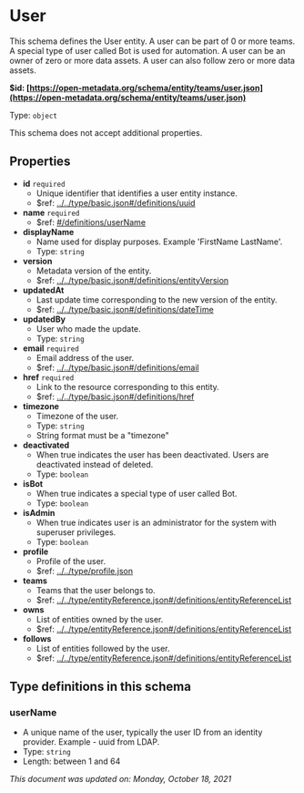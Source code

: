 # User

This schema defines the User entity. A user can be part of 0 or more teams. A special type of user called Bot is used for automation. A user can be an owner of zero or more data assets. A user can also follow zero or more data assets.

**$id: [https://open-metadata.org/schema/entity/teams/user.json](https://open-metadata.org/schema/entity/teams/user.json)**

Type: `object`

This schema does not accept additional properties.

## Properties
 - **id** `required`
   - Unique identifier that identifies a user entity instance.
   - $ref: [../../type/basic.json#/definitions/uuid](../types/basic.md#uuid)
 - **name** `required`
   - $ref: [#/definitions/userName](#username)
 - **displayName**
   - Name used for display purposes. Example 'FirstName LastName'.
   - Type: `string`
 - **version**
   - Metadata version of the entity.
   - $ref: [../../type/basic.json#/definitions/entityVersion](../types/basic.md#entityversion)
 - **updatedAt**
   - Last update time corresponding to the new version of the entity.
   - $ref: [../../type/basic.json#/definitions/dateTime](../types/basic.md#datetime)
 - **updatedBy**
   - User who made the update.
   - Type: `string`
 - **email** `required`
   - Email address of the user.
   - $ref: [../../type/basic.json#/definitions/email](../types/basic.md#email)
 - **href** `required`
   - Link to the resource corresponding to this entity.
   - $ref: [../../type/basic.json#/definitions/href](../types/basic.md#href)
 - **timezone**
   - Timezone of the user.
   - Type: `string`
   - String format must be a "timezone"
 - **deactivated**
   - When true indicates the user has been deactivated. Users are deactivated instead of deleted.
   - Type: `boolean`
 - **isBot**
   - When true indicates a special type of user called Bot.
   - Type: `boolean`
 - **isAdmin**
   - When true indicates user is an administrator for the system with superuser privileges.
   - Type: `boolean`
 - **profile**
   - Profile of the user.
   - $ref: [../../type/profile.json](../types/profile.md)
 - **teams**
   - Teams that the user belongs to.
   - $ref: [../../type/entityReference.json#/definitions/entityReferenceList](../types/entityreference.md#entityreferencelist)
 - **owns**
   - List of entities owned by the user.
   - $ref: [../../type/entityReference.json#/definitions/entityReferenceList](../types/entityreference.md#entityreferencelist)
 - **follows**
   - List of entities followed by the user.
   - $ref: [../../type/entityReference.json#/definitions/entityReferenceList](../types/entityreference.md#entityreferencelist)


## Type definitions in this schema

### userName

* A unique name of the user, typically the user ID from an identity provider. Example - uuid from LDAP.
* Type: `string`
* Length: between 1 and 64

_This document was updated on: Monday, October 18, 2021_